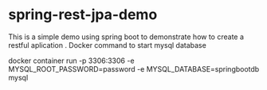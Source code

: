 # spring-rest-jpa-demo

This is a simple demo using spring boot to demonstrate how to create a restful aplication
 .
Docker command to start mysql database

docker container run -p 3306:3306 -e MYSQL_ROOT_PASSWORD=password -e MYSQL_DATABASE=springbootdb mysql

